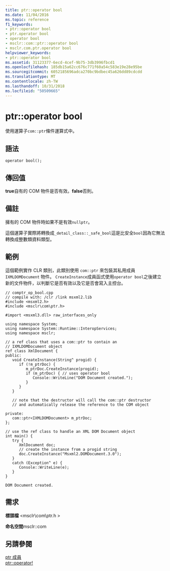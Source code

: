 ```yaml
---
title: ptr::operator bool
ms.date: 11/04/2016
ms.topic: reference
f1_keywords:
- ptr::operator bool
- ptr.operator bool
- operator bool
- msclr::com::ptr::operator bool
- msclr.com.ptr.operator bool
helpviewer_keywords:
- ptr::operator bool
ms.assetid: 31123377-6ecd-4cef-9b75-3db3996fbcd1
ms.openlocfilehash: 185db15a62cc676c771f60a54c583e19e28e95be
ms.sourcegitcommit: 6052185696adca270bc9bdbec45a626dd89cdcdd
ms.translationtype: MT
ms.contentlocale: zh-TW
ms.lasthandoff: 10/31/2018
ms.locfileid: "50509665"
---
```

# <a name="ptroperator-bool"></a>ptr::operator bool

使用運算子`com::ptr`條件運算式中。

## <a name="syntax"></a>語法

```
operator bool();
```

## <a name="return-value"></a>傳回值

**true**自有的 COM 物件是否有效。**false**否則。

## <a name="remarks"></a>備註

擁有的 COM 物件時如果不是有效`nullptr`。

這個運算子實際將轉換成`_detail_class::_safe_bool`這是比安全`bool`因為它無法轉換成整數類資料類型。

## <a name="example"></a>範例

這個範例實作 CLR 類別，此類別使用 `com::ptr` 來包裝其私用成員 `IXMLDOMDocument` 物件。 `CreateInstance`成員函式使用`operator bool`之後建立新的文件物件，以判斷它是否有效以及它是否會寫入主控台。

```
// comptr_op_bool.cpp
// compile with: /clr /link msxml2.lib
#include <msxml2.h>
#include <msclr\com\ptr.h>

#import <msxml3.dll> raw_interfaces_only

using namespace System;
using namespace System::Runtime::InteropServices;
using namespace msclr;

// a ref class that uses a com::ptr to contain an
// IXMLDOMDocument object
ref class XmlDocument {
public:
   void CreateInstance(String^ progid) {
      if (!m_ptrDoc) {
         m_ptrDoc.CreateInstance(progid);
         if (m_ptrDoc) { // uses operator bool
            Console::WriteLine("DOM Document created.");
         }
      }
   }

   // note that the destructor will call the com::ptr destructor
   // and automatically release the reference to the COM object

private:
   com::ptr<IXMLDOMDocument> m_ptrDoc;
};

// use the ref class to handle an XML DOM Document object
int main() {
   try {
      XmlDocument doc;
      // create the instance from a progid string
      doc.CreateInstance("Msxml2.DOMDocument.3.0");
   }
   catch (Exception^ e) {
      Console::WriteLine(e);
   }
}
```

```Output
DOM Document created.
```

## <a name="requirements"></a>需求

**標頭檔** \<msclr\com\ptr.h >

**命名空間**msclr::com

## <a name="see-also"></a>另請參閱

[ptr 成員](../dotnet/ptr-members.md)<br/>
[ptr::operator!](../dotnet/ptr-operator-logical-not.md)